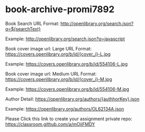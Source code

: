 # book-archive-promi7892

Book Search
URL Format: http://openlibrary.org/search.json?q=${searchText}

Example: http://openlibrary.org/search.json?q=javascript

Book cover image url: Large
URL Format: https://covers.openlibrary.org/b/id/{cover_i}-L.jpg

Example: https://covers.openlibrary.org/b/id/554106-L.jpg

Book cover image url: Medium
URL Format: https://covers.openlibrary.org/b/id/{cover_i}-M.jpg

Example: https://covers.openlibrary.org/b/id/554106-M.jpg

Author Detail:
https://openlibrary.org/authors/{authhorKey}.json

Example: https://openlibrary.org/authors/OL62134A.json

Please Click this link to create your assignment private repo: https://classroom.github.com/a/mOiiFMDY

